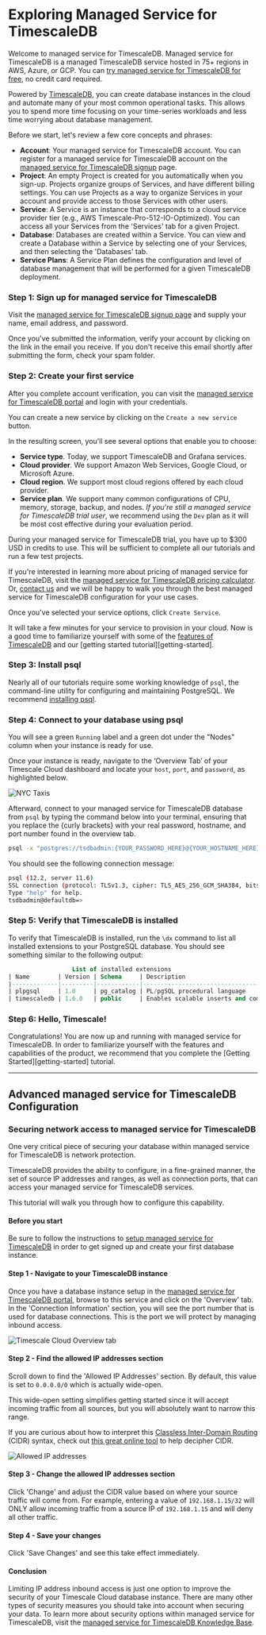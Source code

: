 # Exploring Managed Service for TimescaleDB

Welcome to managed service for TimescaleDB. Managed service for TimescaleDB is a managed TimescaleDB service hosted 
in 75+ regions in AWS, Azure, or GCP. You can [try managed service for TimescaleDB for free][sign-up], 
no credit card required.

Powered by [TimescaleDB][timescale-features], you can create database instances in the 
cloud and automate many of your most common operational tasks. This allows you 
to spend more time focusing on your time-series workloads and less time worrying 
about database management.

Before we start, let's review a few core concepts and phrases:

- **Account**: Your managed service for TimescaleDB account. You can register for a managed service for TimescaleDB account on the [managed service for TimescaleDB signup][sign-up] page.
- **Project**: An empty Project is created for you automatically when you sign-up. Projects organize groups of Services, and have different billing settings. You can use Projects as a way to organize Services in your account and provide access to those Services with other users.
- **Service**: A Service is an instance that corresponds to a cloud service provider tier (e.g., AWS Timescale-Pro-512-IO-Optimized). You can access all your Services from the 'Services' tab for a given Project.
- **Database**: Databases are created within a Service. You can view and create a Database within a Service by selecting one of your Services, and then selecting the 'Databases' tab.
- **Service Plans**: A Service Plan defines the configuration and level of database management that will be performed for a given TimescaleDB deployment.

### Step 1: Sign up for managed service for TimescaleDB

Visit the [managed service for TimescaleDB signup page][sign-up] and supply your name, email address, and password.

Once you've submitted the information, verify your account by clicking on the link in the
email you receive. If you don't receive this email shortly after submitting the form,
check your spam folder.

### Step 2: Create your first service

After you complete account verification, you can visit the [managed service for TimescaleDB portal][mst-portal] 
and login with your credentials.

You can create a new service by clicking on the `Create a new service` button.

In the resulting screen, you'll see several options that enable you to choose:

- **Service type**. Today, we support TimescaleDB and Grafana services.
- **Cloud provider**. We support Amazon Web Services, Google Cloud, or Microsoft Azure.
- **Cloud region**. We support most cloud regions offered by each cloud provider.
- **Service plan**. We support many common configurations of CPU, memory, storage, backup, and nodes. *If you're still a managed service for TimescaleDB trial user*, we recommend using the `Dev` plan as it will be most cost effective during your evaluation period.

<highlight type="tip">
During your managed service for TimescaleDB trial, you have up to $300 USD in credits to use.
This will be sufficient to complete all our tutorials and run a few test projects.
</highlight>

If you're interested in learning more about pricing of managed service for TimescaleDB, visit the
[managed service for TimescaleDB pricing calculator][timescale-pricing]. Or, [contact us][contact]
and we will be happy to walk you through the best managed service for TimescaleDB configuration
for your use cases.

Once you've selected your service options, click `Create Service`.

It will take a few minutes for your service to provision in your cloud. Now is
a good time to familiarize yourself with some of the [features of TimescaleDB][using-timescale]
and our [getting started tutorial][getting-started].

### Step 3: Install psql

Nearly all of our tutorials require some working knowledge of `psql`, the command-line
utility for configuring and maintaining PostgreSQL. We recommend
[installing psql][install-psql].

### Step 4: Connect to your database using psql

You will see a green `Running` label and a green dot under the "Nodes" column when 
your instance is ready for use.

Once your instance is ready, navigate to the ‘Overview Tab’ of your Timescale
Cloud dashboard and locate your `host`, `port`, and `password`, as highlighted below.

<img class="main-content__illustration" src="https://s3.amazonaws.com/docs.timescale.com/hello-timescale/NYC_figure1_1.png" alt="NYC Taxis"/>

Afterward, connect to your managed service for TimescaleDB database from `psql`
by typing the command below into your terminal,
ensuring that you replace the {curly brackets} with your real
password, hostname, and port number found in the overview tab.

```bash
psql -x "postgres://tsdbadmin:{YOUR_PASSWORD_HERE}@{YOUR_HOSTNAME_HERE}:{YOUR_PORT_HERE}/defaultdb?sslmode=require"
```

You should see the following connection message:

```bash
psql (12.2, server 11.6)
SSL connection (protocol: TLSv1.3, cipher: TLS_AES_256_GCM_SHA384, bits: 256, compression: off)
Type "help" for help.
tsdbadmin@defaultdb=>
```

### Step 5: Verify that TimescaleDB is installed

To verify that TimescaleDB is installed, run the `\dx` command
to list all installed extensions to your PostgreSQL database.
You should see something similar to the following output:

```sql
                  List of installed extensions
| Name        | Version | Schema     | Description                                  |
|-------------|---------|------------|----------------------------------------------|
| plpgsql     | 1.0     | pg_catalog | PL/pgSQL procedural language                 |
| timescaledb | 1.6.0   | public     | Enables scalable inserts and complex queries |
```

### Step 6: Hello, Timescale!

Congratulations! You are now up and running with managed service for TimescaleDB. In order to
familiarize yourself with the features and capabilities of the product, we
recommend that you complete the [Getting Started][getting-started] tutorial.

---

## Advanced managed service for TimescaleDB Configuration

### Securing network access to managed service for TimescaleDB

One very critical piece of securing your database within managed service for TimescaleDB is network protection.

TimescaleDB provides the ability to configure, in a fine-grained manner, the
set of source IP addresses and ranges, as well as connection ports, that can
access your managed service for TimescaleDB services.

This tutorial will walk you through how to configure this capability.

#### Before you start

Be sure to follow the instructions to [setup managed service for TimescaleDB][mst-install] in order to
get signed up and create your first database instance.

#### Step 1 - Navigate to your TimescaleDB instance

Once you have a database instance setup in the [managed service for TimescaleDB portal][mst-portal],
browse to this service and click on the 'Overview' tab. In the 'Connection Information'
section, you will see the port number that is used for database connections. This is
the port we will protect by managing inbound access.

<img class="main-content__illustration" src="https://assets.iobeam.com/images/docs/screenshots-for-securing-timescale-cloud/overview-tab.png" alt="Timescale Cloud Overview tab"/>

#### Step 2 - Find the allowed IP addresses section

Scroll down to find the 'Allowed IP Addresses' section. By default, this value is set to
`0.0.0.0/0` which is actually wide-open.

<highlight type="warning">
 This wide-open setting simplifies getting started since it will accept incoming 
 traffic from all sources, but you will absolutely want to narrow this range.
</highlight>

If you are curious about how to interpret this [Classless Inter-Domain Routing][cidr-wiki] (CIDR) syntax,
check out [this great online tool][cidr-tool] to help decipher CIDR.

<img class="main-content__illustration" src="https://assets.iobeam.com/images/docs/screenshots-for-securing-timescale-cloud/allowed-ip.png" alt="Allowed IP addresses"/>

#### Step 3 - Change the allowed IP addresses section

Click 'Change' and adjust the CIDR value based on where your source traffic will come from.
For example, entering a value of `192.168.1.15/32` will ONLY allow incoming traffic from a
source IP of `192.168.1.15` and will deny all other traffic.

#### Step 4 - Save your changes
Click 'Save Changes' and see this take effect immediately.

#### Conclusion
Limiting IP address inbound access is just one option to improve the security of your Timescale
Cloud database instance. There are many other types of security measures you should take into
account when securing your data. To learn more about security options within managed service for TimescaleDB,
visit the [managed service for TimescaleDB Knowledge Base][mst-kb].


[mst-install]: /how-to-guides/install-timescaledb//mst/installation-mst
[cidr-wiki]: https://en.wikipedia.org/wiki/Classless_Inter-Domain_Routing
[cidr-tool]: http://www.subnet-calculator.com/cidr.php
[mst-kb]: https://kb.timescale.cloud/en/collections/1600092-security
[mst-portal]: https://portal.managed.timescale.com
[sign-up]: https://www.timescale.com/cloud-signup
[timescale-features]: https://www.timescale.com/products
[timescale-pricing]: https://www.timescale.com/products#cloud-pricing
[contact]: https://www.timescale.com/contact
[using-timescale]: /overview/core-concepts/
[hello-timescale]: /tutorials/tutorial-hello-timescale
[install-psql]: /how-to-guides/connecting/psql/

